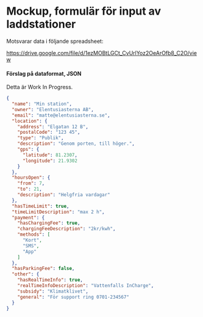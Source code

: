 # Mockup, formulär för input av laddstationer

Motsvarar data i följande spreadsheet:

https://drive.google.com/file/d/1ezMOBtLGCt_CvUrlYoz2OeArOfb8_C2O/view

#### Förslag på dataformat, JSON
Detta är Work In Progress.

```json
{
  "name": "Min station",
  "owner": "Elentusiasterna AB",
  "email": "matte@elentusiasterna.se",
  "location": {
    "address": "Elgatan 12 B",
    "postalCode": "123 45",
    "type": "Publik",
    "description": "Genom porten, till höger.",
    "gps": {
      "latitude": 81.2307,
      "longitude": 21.9302
    }
  },
  "hoursOpen": {
    "from": 7,
    "to": 21,
    "description": "Helgfria vardagar"
  },
  "hasTimeLimit": true,
  "timeLimitDescription": "max 2 h",
  "payment": {
    "hasChargingFee": true,
    "chargingFeeDescription": "2kr/kwh",
    "methods": [
      "Kort",
      "SMS",
      "App"
    ]
  },
  "hasParkingFee": false,
  "other": {
    "hasRealTimeInfo": true,
    "realTimeInfoDescription": "Vattenfalls InCharge",
    "subsidy": "Klimatklivet",
    "general": "För support ring 0701-234567"
  }
}
```
